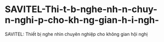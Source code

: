 # SAVITEL-Thi-t-b-nghe-nh-n-chuy-n-nghi-p-cho-kh-ng-gian-h-i-ngh-
SAVITEL: Thiết bị nghe nhìn chuyên nghiệp cho không gian hội nghị
